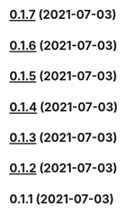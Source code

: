 ## [0.1.7](https://github.com/limaofeng/asany-sortable/compare/v0.1.6...v0.1.7) (2021-07-03)



## [0.1.6](https://github.com/limaofeng/asany-sortable/compare/v0.1.5...v0.1.6) (2021-07-03)



## [0.1.5](https://github.com/limaofeng/asany-sortable/compare/v0.1.4...v0.1.5) (2021-07-03)



## [0.1.4](https://github.com/limaofeng/asany-sortable/compare/v0.1.3...v0.1.4) (2021-07-03)



## [0.1.3](https://github.com/limaofeng/asany-sortable/compare/v0.1.2...v0.1.3) (2021-07-03)



## [0.1.2](https://github.com/limaofeng/asany-sortable/compare/v0.1.1...v0.1.2) (2021-07-03)



## 0.1.1 (2021-07-03)



